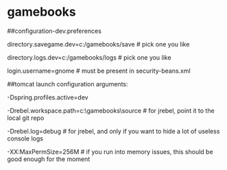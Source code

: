 gamebooks
=========

##configuration-dev.preferences

directory.savegame.dev=c:/gamebooks/save # pick one you like

directory.logs.dev=c:/gamebooks/logs # pick one you like

login.username=gnome # must be present in security-beans.xml


##tomcat launch configuration arguments:

-Dspring.profiles.active=dev

-Drebel.workspace.path=c:\gamebooks\source # for jrebel, point it to the local git repo

-Drebel.log=debug # for jrebel, and only if you want to hide a lot of useless console logs

-XX:MaxPermSize=256M # if you run into memory issues, this should be good enough for the moment
